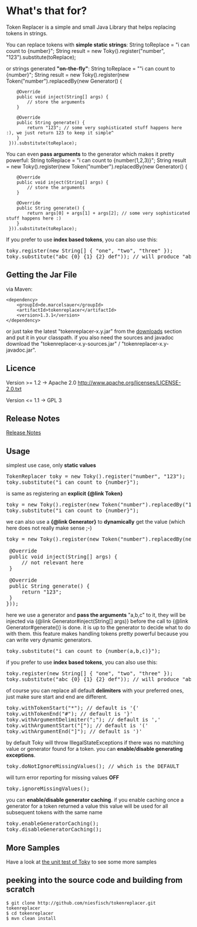 # What's that for? 

Token Replacer is a simple and small Java Library that helps replacing tokens in strings.

You can replace tokens with <b>simple static strings</b>:
	String toReplace = "i can count to {number}";
    String result = new Toky().register("number", "123").substitute(toReplace);

or strings generated <b>"on-the-fly"</b>: 
	String toReplace = ""i can count to {number}";
    String result = new Toky().register(new Token("number").replacedBy(new Generator() {
    
        @Override
        public void inject(String[] args) {
            // store the arguments
        }
        
        @Override
        public String generate() {
            return "123"; // some very sophisticated stuff happens here :), we just return 123 to keep it simple^
        }
     })).substitute(toReplace);

You can even <b>pass arguments</b> to the generator which makes it pretty powerful:
	String toReplace = "i can count to {number(1,2,3)}";
    String result = new Toky().register(new Token("number").replacedBy(new Generator() {
    
        @Override
        public void inject(String[] args) {
            // store the arguments
        }
        
        @Override
        public String generate() {
            return args[0] + args[1] + args[2]; // some very sophisticated stuff happens here :)
        }
     })).substitute(toReplace);

If you prefer to use <b>index based tokens</b>, you can also use this:
 
<pre>
toky.register(new String[] { &quot;one&quot;, &quot;two&quot;, &quot;three&quot; });
toky.substitute(&quot;abc {0} {1} {2} def&quot;)); // will produce &quot;abc one two three def&quot;
</pre>
   
## Getting the Jar File

via Maven:

    <dependency>
        <groupId>de.marcelsauer</groupId>
        <artifactId>tokenreplacer</artifactId>
        <version>1.3.1</version>
    </dependency>

or just take the latest "tokenreplacer-x.y.jar" from the [downloads](http://github.com/niesfisch/tokenreplacer/downloads) section and put it in your classpath.
if you also need the sources and javadoc download the "tokenreplacer-x.y-sources.jar" / "tokenreplacer-x.y-javadoc.jar".

## Licence

Version >= 1.2 -> Apache 2.0 http://www.apache.org/licenses/LICENSE-2.0.txt

Version <= 1.1 -> GPL 3

## Release Notes

[Release Notes](http://github.com/niesfisch/tokenreplacer/blob/master/releasenotes.txt)
        
## Usage

<p>
simplest use case, only <b>static values</b>
</p>

<pre>
TokenReplacer toky = new Toky().register(&quot;number&quot;, &quot;123&quot;);
toky.substitute(&quot;i can count to {number}&quot;);
</pre>

<p>
is same as registering an <b>explicit {@link Token}</b>
</p>

<pre>
toky = new Toky().register(new Token(&quot;number&quot;).replacedBy(&quot;123&quot;));
toky.substitute(&quot;i can count to {number}&quot;);
</pre>

<p>
we can also use a <b>{@link Generator}</b> to <b>dynamically</b> get the
value (which here does not really make sense ;-)
</p>

<pre>
toky = new Toky().register(new Token(&quot;number&quot;).replacedBy(new Generator() {

 &#064;Override
 public void inject(String[] args) {
     // not relevant here
 }

 &#064;Override
 public String generate() {
     return &quot;123&quot;;
 }
}));
</pre>
<p>
here we use a generator and <b>pass the arguments</b> "a,b,c" to it, they
will be injected via {@link Generator#inject(String[] args)} before the call
to {@link Generator#generate()} is done. it is up to the generator to decide
what to do with them. this feature makes handling tokens pretty powerful
because you can write very dynamic generators.
</p>

<pre>
toky.substitute(&quot;i can count to {number(a,b,c)}&quot;);
</pre>

if you prefer to use <b>index based tokens</b>, you can also use this:
 
<pre>
toky.register(new String[] { &quot;one&quot;, &quot;two&quot;, &quot;three&quot; });
toky.substitute(&quot;abc {0} {1} {2} def&quot;)); // will produce &quot;abc one two three def&quot;
</pre>
 
<p>
of course you can replace all default <b>delimiters</b> with your preferred
ones, just make sure start and end are different.
</p>

<pre>
toky.withTokenStart(&quot;*&quot;); // default is '{'
toky.withTokenEnd(&quot;#&quot;); // default is '}'
toky.withArgumentDelimiter(&quot;;&quot;); // default is ','
toky.withArgumentStart(&quot;[&quot;); // default is '('
toky.withArgumentEnd(&quot;]&quot;); // default is ')'
</pre>

<p>
by default Toky will throw IllegalStateExceptions if there was no matching
value or generator found for a token. you can <b>enable/disable generating
exceptions</b>.
</p>

<pre>
toky.doNotIgnoreMissingValues(); // which is the DEFAULT
</pre>

<p>
will turn error reporting for missing values <b>OFF</b>
</p>

<pre>
toky.ignoreMissingValues();
</pre>

<p>
you can <b>enable/disable generator caching</b>. if you enable caching once a
generator for a token returned a value this value will be used for all
subsequent tokens with the same name
</p>

<pre>
toky.enableGeneratorCaching();
toky.disableGeneratorCaching();
</pre>


## More Samples

Have a look at [the unit test of Toky](http://github.com/niesfisch/tokenreplacer/blob/master/src/test/java/de/marcelsauer/tokenreplacer/TokyTest.java) to see some more samples

## peeking into the source code and building from scratch

    $ git clone http://github.com/niesfisch/tokenreplacer.git tokenreplacer
    $ cd tokenreplacer
    $ mvn clean install
    
